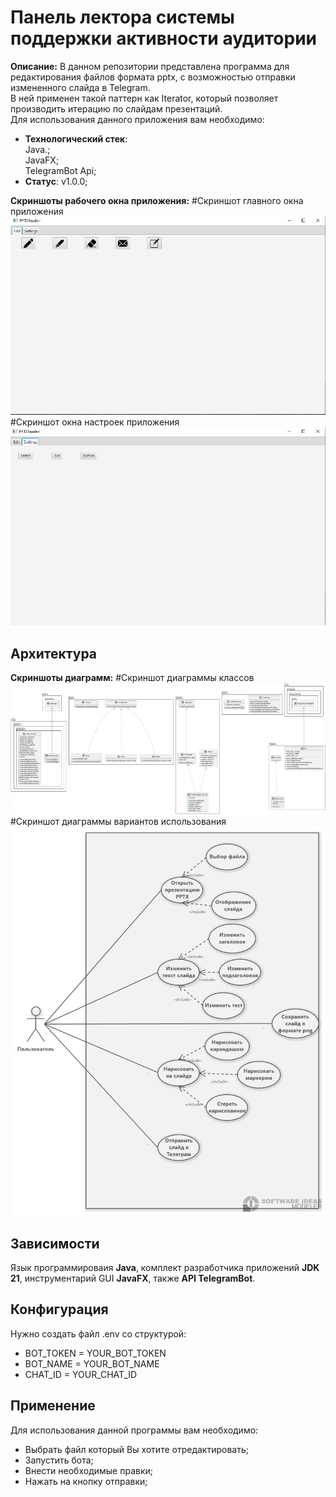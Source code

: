 # Панель лектора системы поддержки активности аудитории 
**Описание:** В данном репозитории представлена программа для редактирования файлов формата pptx, с возможностью отправки измененного слайда в Telegram.<br>
В ней применен такой паттерн как Iterator, который позволяет производить итерацию по слайдам презентаций.<br>
Для использования данного приложения вам необходимо:
* **Технологический стек**:<br> Java.;<br> JavaFX;<br> TelegramBot Api; 
* **Статус**: v1.0.0;

**Скриншоты рабочего окна приложения:**
#Скриншот главного окна приложения
![**Скриншот главного окна приложения:**](pictures/edit.png)
#Скриншот окна настроек приложения
![**Скриншот окна настроек приложения:**](pictures/settings.png)
## Архитектура
**Скриншоты диаграмм:**
#Скриншот диаграммы классов
![Скриншот диаграммы классов:](pictures/classdiagram.png)
#Скриншот диаграммы вариантов использования
![Скриншот диаграммы вариантов использования:](pictures/usecase.png)
## Зависимости
Язык программироваия **Java**, комплект разработчика приложений **JDK 21**, инструментарий GUI **JavaFX**, также **API TelegramBot**. 
## Конфигурация
Нужно создать файл .env со структурой:
* BOT_TOKEN = YOUR_BOT_TOKEN
* BOT_NAME = YOUR_BOT_NAME
* CHAT_ID = YOUR_CHAT_ID
## Применение
Для использования данной программы вам необходимо:
* Выбрать файл который Вы хотите отредактировать;
* Запустить бота;
* Внести необходимые правки;
* Нажать на кнопку отправки;

